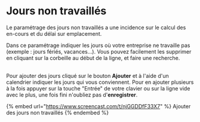 # Jours non travaillés

Le paramétrage des jours non travaillés a une incidence sur le calcul des en-cours et du délai sur emplacement.

Dans ce paramétrage indiquer les jours où votre entreprise ne travaille pas (exemple : jours fériés, vacances...). Vous pouvez facilement les supprimer en cliquant sur la corbeille au début de la ligne, et faire une recherche.

\
Pour ajouter des jours cliqué sur le bouton **Ajouter** et à l'aide d'un calendrier indiquer les jours qui vous conviennent. Pour en ajouter plusieurs à la fois appuyer sur la touche "Entrée" de votre clavier ou sur la ligne vide avec le plus, une fois fini n'oubliez pas d'**enregistrer**.

{% embed url="https://www.screencast.com/t/njGGDDfF33X7" %}
Ajouter des jours non travaillés
{% endembed %}

